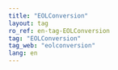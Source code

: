 ```yaml
---
title: "EOLConversion"
layout: tag
ro_ref: en-tag-EOLConversion
tag: "EOLConversion"
tag_web: "eolconversion"
lang: en
---
```


